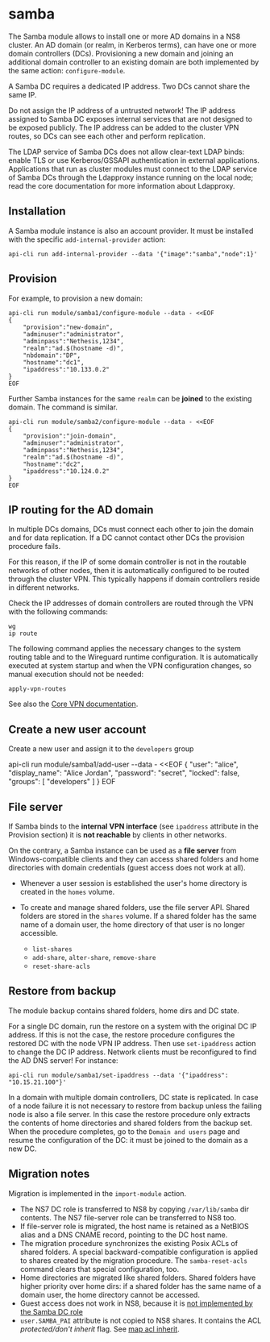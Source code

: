 # samba

The Samba module allows to install one or more AD domains in a NS8
cluster. An AD domain (or realm, in Kerberos terms), can have one or more
domain controllers (DCs). Provisioning a new domain and joining an
additional domain controller to an existing domain are both implemented by
the same action: `configure-module`.

A Samba DC requires a dedicated IP address. Two DCs cannot share the same
IP.

Do not assign the IP address of a untrusted network! The IP address
assigned to Samba DC exposes internal services that are not designed to be
exposed publicly. The IP address can be added to the cluster VPN routes,
so DCs can see each other and perform replication.

The LDAP service of Samba DCs does not allow clear-text LDAP binds: enable
TLS or use Kerberos/GSSAPI authentication in external applications.
Applications that run as cluster modules must connect to the LDAP service
of Samba DCs through the Ldapproxy instance running on the local node; read
the core documentation for more information about Ldapproxy.

## Installation

A Samba module instance is also an account provider. It must be installed
with the specific `add-internal-provider` action:

    api-cli run add-internal-provider --data '{"image":"samba","node":1}'

## Provision

For example, to provision a new domain:

    api-cli run module/samba1/configure-module --data - <<EOF
    {
        "provision":"new-domain",
        "adminuser":"administrator",
        "adminpass":"Nethesis,1234",
        "realm":"ad.$(hostname -d)",
        "nbdomain":"DP",
        "hostname":"dc1",
        "ipaddress":"10.133.0.2"
    }
    EOF

Further Samba instances for the same `realm` can be **joined** to the existing domain.
The command is similar.

    api-cli run module/samba2/configure-module --data - <<EOF
    {
        "provision":"join-domain",
        "adminuser":"administrator",
        "adminpass":"Nethesis,1234",
        "realm":"ad.$(hostname -d)",
        "hostname":"dc2",
        "ipaddress":"10.124.0.2"
    }
    EOF

## IP routing for the AD domain

In multiple DCs domains, DCs must connect each other to join the domain
and for data replication. If a DC cannot contact other DCs the provision
procedure fails.

For this reason, if the IP of some domain controller is not in the
routable networks of other nodes, then it is automatically configured to
be routed through the cluster VPN. This typically happens if domain
controllers reside in different networks.

Check the IP addresses of domain controllers are routed through the VPN
with the following commands:

    wg
    ip route

The following command applies the necessary changes to the system routing
table and to the Wireguard runtime configuration. It is automatically
executed at system startup and when the VPN configuration changes, so
manual execution should not be needed:

    apply-vpn-routes

See also the [Core VPN documentation](https://nethserver.github.io/ns8-core/core/vpn/#vpn).

## Create a new user account

Create a new user and assign it to the `developers` group

  api-cli run module/samba1/add-user --data - <<EOF
  {
      "user": "alice",
      "display_name": "Alice Jordan",
      "password": "secret",
      "locked": false,
      "groups": [
          "developers"
      ]
  }
  EOF

## File server

If Samba binds to the **internal VPN interface** (see `ipaddress`
attribute in the Provision section) it is **not reachable** by clients in
other networks.

On the contrary, a Samba instance can be used as a **file server** from
Windows-compatible clients and they can access shared folders and home
directories with domain credentials (guest access does not work at all).

- Whenever a user session is established the user's home directory is
  created in the `homes` volume.

- To create and manage shared folders, use the file server API. Shared
  folders are stored in the `shares` volume. If a shared folder has the
  same name of a domain user, the home directory of that user is no longer
  accessible.
  + `list-shares`
  + `add-share`, `alter-share`, `remove-share`
  + `reset-share-acls`

## Restore from backup

The module backup contains shared folders, home dirs and DC state.

For a single DC domain, run the restore on a system with the original DC
IP address. If this is not the case, the restore procedure configures the
restored DC with the node VPN IP address. Then use `set-ipaddress` action
to change the DC IP address. Network clients must be reconfigured to find
the AD DNS server! For instance:

    api-cli run module/samba1/set-ipaddress --data '{"ipaddress": "10.15.21.100"}'

In a domain with multiple domain controllers, DC state is replicated. In
case of a node failure it is not necessary to restore from backup unless
the failing node is also a file server. In this case the restore procedure
only extracts the contents of home directories and shared folders from the
backup set. When the procedure completes, go to the ``Domain and users``
page and resume the configuration of the DC: it must be joined to the
domain as a new DC.

## Migration notes

Migration is implemented in the `import-module` action.

- The NS7 DC role is transferred to NS8 by copying `/var/lib/samba` dir
  contents. The NS7 file-server role can be transferred to NS8 too.
- If file-server role is migrated, the host name is retained as a NetBIOS
  alias and a DNS CNAME record, pointing to the DC host name.
- The migration procedure synchronizes the existing Posix ACLs of shared
  folders. A special backward-compatible configuration is applied to
  shares created by the migration procedure. The `samba-reset-acls`
  command clears that special configuration, too.
- Home directories are migrated like shared folders. Shared folders have
  higher priority over home dirs: if a shared folder has the same name of
  a domain user, the home directory cannot be accessed.
- Guest access does not work in NS8, because it is [not implemented by the
  Samba DC
  role](https://wiki.samba.org/index.php/FAQ#How_Do_I_Enable_Guest_Access_to_a_Share_on_a_Samba_AD_DC.3F)
- `user.SAMBA_PAI` attribute is not copied to NS8 shares. It contains
  the ACL *protected/don't inherit* flag. See [map acl
  inherit](https://www.samba.org/samba/docs/current/man-html/smb.conf.5.html).
